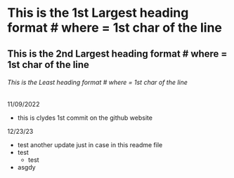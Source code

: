 # This is the 1st Largest heading format # where  = 1st char of the line
## This is the 2nd Largest heading format # where  = 1st char of the line
###### This is the  Least heading format # where  = 1st char of the line

11/09/2022
* this is clydes 1st commit on the github website

12/23/23
* test another update just in case in this readme file
* test	
    * test
* asgdy

